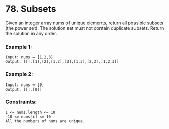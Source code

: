 # 78. Subsets
Given an integer array nums of unique elements, return all possible subsets (the power set).
The solution set must not contain duplicate subsets. Return the solution in any order.
 

### Example 1:
```
Input: nums = [1,2,3]
Output: [[],[1],[2],[1,2],[3],[1,3],[2,3],[1,2,3]]
```
### Example 2:
```
Input: nums = [0]
Output: [[],[0]]
```

### Constraints:
```
1 <= nums.length <= 10
-10 <= nums[i] <= 10
All the numbers of nums are unique.
```
